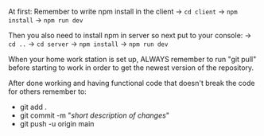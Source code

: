 At first: Remember to write npm install in the client
-> `cd client`
-> `npm install`
-> `npm run dev`


Then you also need to install npm in server so next put to your console:
-> `cd ..`
-> `cd server`
-> `npm install`
-> `npm run dev`

When your home work station is set up, ALWAYS remember to run "git pull" before starting to work in order to get the newest version of the repository. 

After done working and having functional code that doesn't break the code for others remember to:
- git add .
- git commit -m "*short description of changes*"
- git push -u origin main